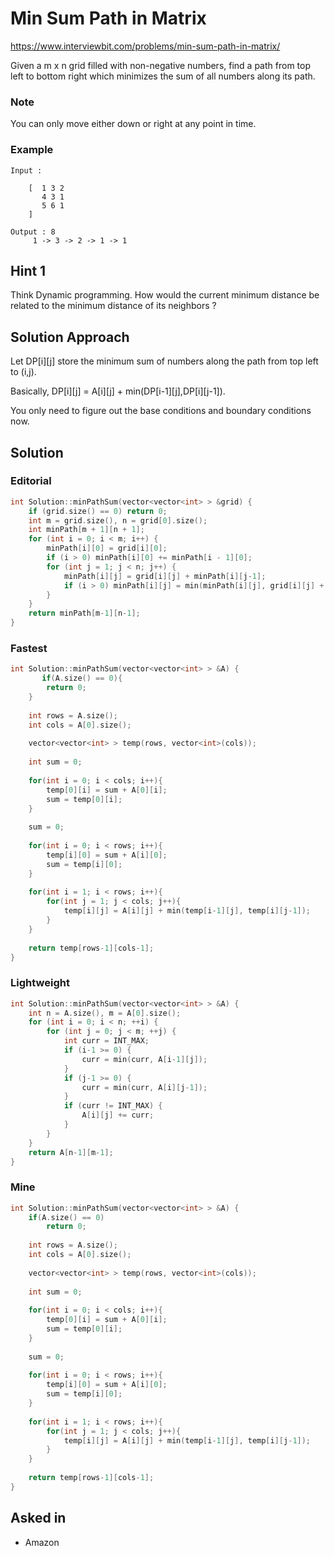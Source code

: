 # Min Sum Path in Matrix

https://www.interviewbit.com/problems/min-sum-path-in-matrix/

Given a m x n grid filled with non-negative numbers, find a path from top left to bottom right which minimizes the sum of all numbers along its path.

### Note
You can only move either down or right at any point in time. 

### Example

```
Input : 

    [  1 3 2
       4 3 1
       5 6 1
    ]

Output : 8
     1 -> 3 -> 2 -> 1 -> 1
```

## Hint 1

Think Dynamic programming. How would the current minimum distance be related to the minimum distance of its neighbors ?

## Solution Approach

Let DP[i][j] store the minimum sum of numbers along the path from top left to (i,j).

Basically, DP[i][j] = A[i][j] + min(DP[i-1][j],DP[i][j-1]).

You only need to figure out the base conditions and boundary conditions now.

## Solution

### Editorial
```cpp
int Solution::minPathSum(vector<vector<int> > &grid) {
    if (grid.size() == 0) return 0;
    int m = grid.size(), n = grid[0].size();
    int minPath[m + 1][n + 1];
    for (int i = 0; i < m; i++) {
        minPath[i][0] = grid[i][0]; 
        if (i > 0) minPath[i][0] += minPath[i - 1][0];
        for (int j = 1; j < n; j++) {
            minPath[i][j] = grid[i][j] + minPath[i][j-1];
            if (i > 0) minPath[i][j] = min(minPath[i][j], grid[i][j] + minPath[i-1][j]);
        }
    }
    return minPath[m-1][n-1];
}

```

### Fastest
```cpp
int Solution::minPathSum(vector<vector<int> > &A) {
       if(A.size() == 0){
        return 0;
    }
    
    int rows = A.size();
    int cols = A[0].size();
    
    vector<vector<int> > temp(rows, vector<int>(cols));
    
    int sum = 0;
    
    for(int i = 0; i < cols; i++){
        temp[0][i] = sum + A[0][i];
        sum = temp[0][i];
    }
    
    sum = 0;
    
    for(int i = 0; i < rows; i++){
        temp[i][0] = sum + A[i][0];
        sum = temp[i][0];
    }
    
    for(int i = 1; i < rows; i++){
        for(int j = 1; j < cols; j++){
            temp[i][j] = A[i][j] + min(temp[i-1][j], temp[i][j-1]);
        }
    }
    
    return temp[rows-1][cols-1];
}

```

### Lightweight
```cpp
int Solution::minPathSum(vector<vector<int> > &A) {
    int n = A.size(), m = A[0].size();
    for (int i = 0; i < n; ++i) {
        for (int j = 0; j < m; ++j) {
            int curr = INT_MAX;
            if (i-1 >= 0) {
                curr = min(curr, A[i-1][j]);
            }
            if (j-1 >= 0) {
                curr = min(curr, A[i][j-1]);
            }
            if (curr != INT_MAX) {
                A[i][j] += curr;
            }
        }
    }
    return A[n-1][m-1];
}
```

### Mine
```cpp
int Solution::minPathSum(vector<vector<int> > &A) {
    if(A.size() == 0)
        return 0;
    
    int rows = A.size();
    int cols = A[0].size();
    
    vector<vector<int> > temp(rows, vector<int>(cols));
    
    int sum = 0;
    
    for(int i = 0; i < cols; i++){
        temp[0][i] = sum + A[0][i];
        sum = temp[0][i];
    }
    
    sum = 0;
    
    for(int i = 0; i < rows; i++){
        temp[i][0] = sum + A[i][0];
        sum = temp[i][0];
    }
    
    for(int i = 1; i < rows; i++){
        for(int j = 1; j < cols; j++){
            temp[i][j] = A[i][j] + min(temp[i-1][j], temp[i][j-1]);
        }
    }
    
    return temp[rows-1][cols-1];
}

```

## Asked in
* Amazon

